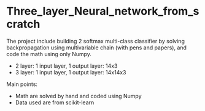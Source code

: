 # Three_layer_Neural_network_from_scratch

The project include building 2 softmax multi-class classifier by solving backpropagation using multivariable chain (with pens and papers), and code the math using only Numpy.
+ 2 layer: 1 input layer, 1 output layer: 14x3
+ 3 layer: 1 input layer, 1 output layer: 14x14x3

Main points:
- Math are solved by hand and coded using Numpy
- Data used are from scikit-learn
